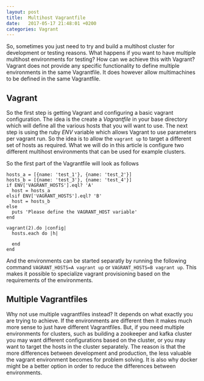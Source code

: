 ```yaml
---
layout: post
title:  Multihost Vagrantfile
date:   2017-05-17 21:48:01 +0200
categories: Vagrant
---
```


So, sometimes you just need to try and build a multihost cluster for development or testing reasons. What happens if you want to have multiple multihost environments for testing? How can we achieve this with Vagrant? Vagrant does not provide any specific functionality to define multiple environments in the same Vagrantfile. It does however allow multimachines to be defined in the same Vagrantfile.

## Vagrant

So the first step is getting Vagrant and configuring a basic vagrant configuration. The idea is the create a _Vagrantfile_ in your base directory which will define all the various hosts that you will want to use. The next step is using the ruby *ENV* variable which allows Vagrant to use parameters per vagrant run. So the idea is to allow the `vagrant up` to target a different set of hosts as required. What we will do in this article is configure two different multihost environments that can be used for example clusters.

So the first part of the Vagrantfile will look as follows

```
hosts_a = [{name: 'test_1'}, {name: 'test_2'}]
hosts_b = [{name: 'test_3'}, {name: 'test_4'}]
if ENV['VAGRANT_HOSTS'].eql? 'A'
  host = hosts_a
elsif ENV['VAGRANT_HOSTS'].eql? 'B'
  host = hosts_b
else
  puts 'Please define the VAGRANT_HOST variable'
end

vagrant(2).do |config|
  hosts.each do |h|
    
  end
end
```

And the environments can be started separatly by running the following command `VAGRANT_HOSTS=A vagrant up` or `VAGRANT_HOSTS=B vagrant up`. This makes it possible to specialize vagrant provisioning based on the requirements of the environments.

## Multiple Vagrantfiles

Why not use multiple vagrantfiles instead? It depends on what exactly you are trying to achieve. If the environments are different then it makes much more sense to just have different Vagrantfiles. But, if you need multiple environments for clusters, such as building a zookeeper and kafka cluster you may want different configurations based on the cluster, or you may want to target the hosts in the cluster separately. The reason is that the more differences between development and production, the less valuable the vagrant environment becomes for problem solving. It is also why docker might be a better option in order to reduce the differences between environments.